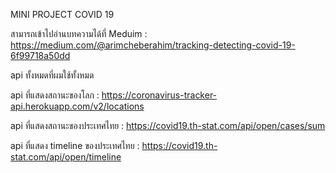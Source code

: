 MINI PROJECT COVID 19

สามารถเข้าไปอ่านบทความได้ที่ Meduim : https://medium.com/@arimcheberahim/tracking-detecting-covid-19-6f99718a50dd

api ทั้งหมดที่ผมใช้ทั้งหมด

api ที่แสดงสถานะของโลก : https://coronavirus-tracker-api.herokuapp.com/v2/locations

api ที่แสดงสถานะของประเทศไทย : https://covid19.th-stat.com/api/open/cases/sum

api ที่แสดง timeline ของประเทศไทย : https://covid19.th-stat.com/api/open/timeline
